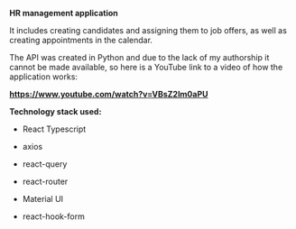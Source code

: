 
**HR management application**


It includes creating candidates and assigning them to job offers, as well as creating appointments in the calendar. 

The API was created in Python and due to the lack of my authorship it cannot be made available, 
so here is a YouTube link to a video of how the application works:

**https://www.youtube.com/watch?v=VBsZ2Im0aPU**

**Technology stack used:** 

- React Typescript
- axios
- react-query
- react-router

- Material UI
- react-hook-form
